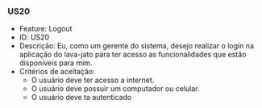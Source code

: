 ### US20

- Feature: Logout
- ID: US20
- Descrição: Eu, como um gerente do sistema, desejo realizar o login na aplicação do lava-jato para ter acesso as funcionalidades que estão disponíveis para mim.
- Critérios de aceitação:
    * O usuário deve ter acesso a internet.
    * O usuário deve possuir um computador ou celular.
    * O usuário deve ta autenticado

